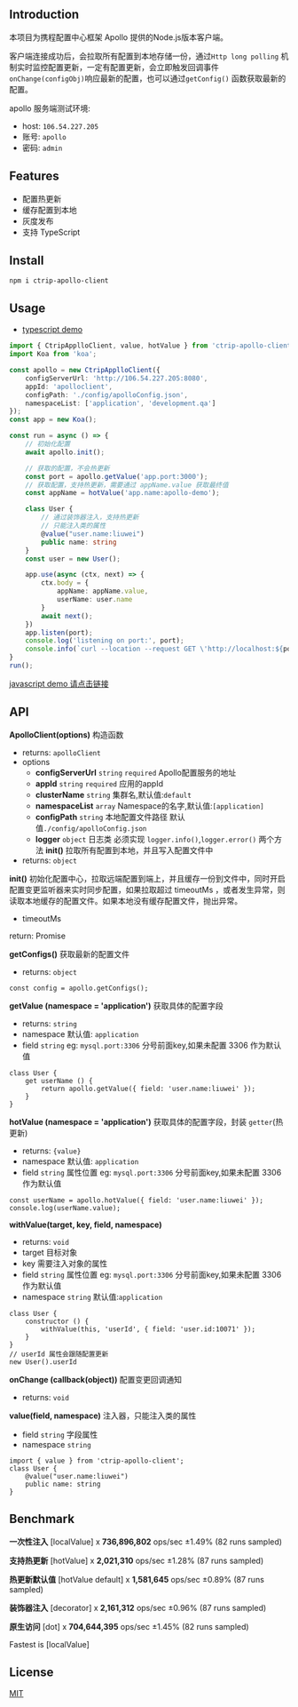

## Introduction
本项目为携程配置中心框架 Apollo 提供的Node.js版本客户端。

客户端连接成功后，会拉取所有配置到本地存储一份，通过`Http long polling` 机制实时监控配置更新，一定有配置更新，会立即触发回调事件 `onChange(configObj)`响应最新的配置，也可以通过`getConfig()` 函数获取最新的配置。

apollo 服务端测试环境:
* host: `106.54.227.205`
* 账号: `apollo`
* 密码: `admin`

## Features
* 配置热更新
* 缓存配置到本地
* 灰度发布
* 支持 TypeScript

## Install
```
npm i ctrip-apollo-client
```
## Usage

* [typescript demo](./example/ts-demo/index.ts)

```typescript
import { CtripApplloClient, value, hotValue } from 'ctrip-apollo-client';
import Koa from 'koa';

const apollo = new CtripApplloClient({
    configServerUrl: 'http://106.54.227.205:8080',
    appId: 'apolloclient',
    configPath: './config/apolloConfig.json',
    namespaceList: ['application', 'development.qa']
});
const app = new Koa();

const run = async () => {
    // 初始化配置
    await apollo.init();

    // 获取的配置，不会热更新
    const port = apollo.getValue('app.port:3000');
    // 获取配置，支持热更新，需要通过 appName.value 获取最终值
    const appName = hotValue('app.name:apollo-demo');

    class User {
        // 通过装饰器注入，支持热更新
        // 只能注入类的属性
        @value("user.name:liuwei")
        public name: string
    }
    const user = new User();

    app.use(async (ctx, next) => {
        ctx.body = {
            appName: appName.value,
            userName: user.name
        }
        await next();
    })
    app.listen(port);
    console.log('listening on port:', port);
    console.info(`curl --location --request GET \'http://localhost:${port}\' `);
}
run();
```
[javascript demo 请点击链接](./example/js-demo/index.js)

## API

**ApolloClient(options)** 构造函数
* returns: `apolloClient`
* options
    * **configServerUrl** `string` `required` Apollo配置服务的地址
    * **appId** `string` `required` 应用的appId
    * **clusterName** `string` 集群名,默认值:`default`
    * **namespaceList** `array` Namespace的名字,默认值:`[application]`
    * **configPath** `string` 本地配置文件路径 默认值`./config/apolloConfig.json`
    * **logger** `object` 日志类 必须实现 `logger.info()`,`logger.error()` 两个方法
**init()** 拉取所有配置到本地，并且写入配置文件中
* returns: `object`

**init()** 初始化配置中心，拉取远端配置到端上，并且缓存一份到文件中，同时开启配置变更监听器来实时同步配置，如果拉取超过 timeoutMs ，或者发生异常，则读取本地缓存的配置文件。如果本地没有缓存配置文件，抛出异常。

* timeoutMs

return: Promise<void>

**getConfigs()**  获取最新的配置文件

* returns: `object`
```
const config = apollo.getConfigs();
```

**getValue (namespace = 'application')**  获取具体的配置字段
* returns: `string`
* namespace 默认值: `application`
* field `string` eg: `mysql.port:3306` 分号前面key,如果未配置 3306 作为默认值
```
class User {
    get userName () {
        return apollo.getValue({ field: 'user.name:liuwei' });
    }
}
```
**hotValue (namespace = 'application')**  获取具体的配置字段，封装 `getter`(热更新)
* returns: `{value}` 
* namespace 默认值: `application`
* field `string` 属性位置 eg: `mysql.port:3306` 分号前面key,如果未配置 3306 作为默认值
```
const userName = apollo.hotValue({ field: 'user.name:liuwei' });
console.log(userName.value);
```

**withValue(target, key, field, namespace)**

* returns: `void` 
* target 目标对象
* key 需要注入对象的属性
* field `string` 属性位置 eg: `mysql.port:3306` 分号前面key,如果未配置 3306 作为默认值
* namespace `string` 默认值:`application`
  
```
class User {
    constructor () {
        withValue(this, 'userId', { field: 'user.id:10071' });
    }
}
// userId 属性会跟随配置更新
new User().userId
```

**onChange (callback(object))**  配置变更回调通知
* returns: `void`

**value(field, namespace)** 注入器，只能注入类的属性

* field `string` 字段属性
* namespace `string`
```
import { value } from 'ctrip-apollo-client';
class User {
    @value("user.name:liuwei")
    public name: string
}
```
## Benchmark
**一次性注入** [localValue] x **736,896,802** ops/sec ±1.49% (82 runs sampled)

**支持热更新** [hotValue] x **2,021,310** ops/sec ±1.28% (87 runs sampled)

**热更新默认值** [hotValue default] x **1,581,645** ops/sec ±0.89% (87 runs sampled)

**装饰器注入**  [decorator] x **2,161,312** ops/sec ±0.96% (87 runs sampled)

**原生访问** [dot] x **704,644,395** ops/sec ±1.45% (82 runs sampled)

Fastest is [localValue]


## License

[MIT](LICENSE)


